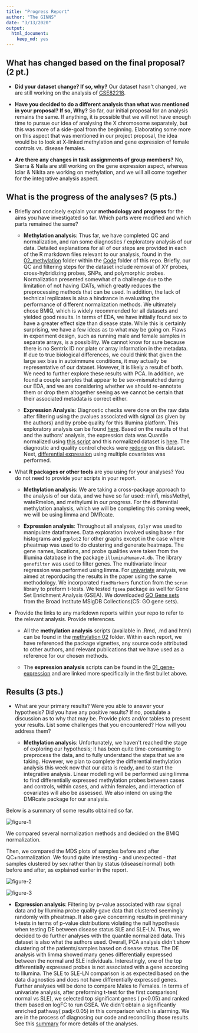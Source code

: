 ```yaml
---
title: "Progress Report"
author: "The GINNS"
date: "3/13/2020"
output: 
  html_document: 
    keep_md: yes
---
```


## What has changed based on the final proposal? (2 pt.)

+ **Did your dataset change? If so, why?** Our dataset hasn't changed, we are still working on the analysis of [GSE82218](https://www.ncbi.nlm.nih.gov/geo/query/acc.cgi?acc=GSE82218).


+ **Have you decided to do a different analysis than what was mentioned in your proposal? If so, Why?** So far, our initial proposal for an analysis remains the same. If anything, it is possible that we will not have enough time to pursue our idea of analysing the X chromosome separately, but this was more of a side-goal from the beginning. Elaborating some more on this aspect that was mentioned in our project proposal, the idea would be to look at X-linked methylation and gene expression of female controls vs. disease females.

+ **Are there any changes in task assignments of group members?** No, Sierra & Naila are still working on the gene expression aspect, whereas Iciar & Nikita are working on methylation, and we will all come together for the integrative analysis aspect.

## What is the progress of the analyses? (5 pts.)

+ Briefly and concisely explain your **methodology and progress** for the aims you have investigated so far. Which parts were modified and which parts remained the same?

  + **Methylation analysis**: Thus far, we have completed QC and normalization, and ran some diagnostics / exploratory analysis of our data. Detailed explanations for all of our steps are provided in each of the R markdown files relevant to our analysis, found in the [02_methylation](https://github.com/STAT540-UBC/Repo_team-The-GINNS_W2020/tree/master/Code/02_methylation) folder within the [Code](https://github.com/STAT540-UBC/Repo_team-The-GINNS_W2020/tree/master/Code) folder of this repo. Briefly, our QC and filtering steps for the dataset include removal of XY probes, cross-hybridizing probes, SNPs, and polymorphic probes. Normalization presented somewhat of a challenge due to the limitation of not having IDATs, which greatly reduces the preprocessing methods that can be used. In addition, the lack of technical replicates is also a hindrance in evaluating the performance of different normalization methods. We ultimately chose BMIQ, which is widely recommended for all datasets and yielded good results. In terms of EDA, we have initially found sex to have a greater effect size than disease state. While this is certainly surprising, we have a few ideas as to what may be going on. Flaws in experiment design, such as running male and female samples in separate arrays, is a possibility. We cannot know for sure because there is no Sentrix ID nor plate or array information in the metadata. If due to true biological differences, we could think that given the large sex bias in autoimmune conditions, it may actually be representative of our dataset. However, it is likely a result of both. We need to further explore these results with PCA. In addition, we found a couple samples that appear to be sex-mismatched during our EDA, and we are considering whether we should re-annotate them or drop them altogether seeing as we cannot be certain that their associated metadata is correct either. 

  + **Expression Analysis**: Diagnostic checks were done on the raw data after filtering using the pvalues associated with signal (as given by the authors) and by probe quality for this Illumina platform. This exploratory analysis can be found [here](https://github.com/STAT540-UBC/Repo_team-The-GINNS_W2020/blob/master/Code/01_gene-expression/exp_proc_analysis.md). Based on the results of that and the authors' analysis, the expression data was Quantile normalized using [this script](https://github.com/STAT540-UBC/Repo_team-The-GINNS_W2020/blob/master/Code/01_gene-expression/Quantile-Normalization.md) and this normalized dataset is [here](https://github.com/STAT540-UBC/Repo_team-The-GINNS_W2020/blob/master/Data/gene-expression_GSE81622/Qunatile.normalized.txt). The diagnostic and quality control checks were [redone](https://github.com/STAT540-UBC/Repo_team-The-GINNS_W2020/blob/master/Code/01_gene-expression/diagnostics.md) on this dataset. Next, [differential expression](https://github.com/STAT540-UBC/Repo_team-The-GINNS_W2020/blob/master/Code/01_gene-expression/multivar_DE.md) using multiple covariates was performed.
  
  
  
  
+ What **R packages or other tools** are you using for your analyses? You do not need to provide your scripts in your report.

  + **Methylation analysis**: We are taking a cross-package approach to the analysis of our data, and we have so far used: minfi, missMethyl, wateRmelon, and methylumi in our progress. For the differential methylation analysis, which we will be completing this coming week, we will be using limma and DMRcate. 
  
  + **Expression analysis**: Throughout all analyses, `dplyr` was used to manipulate dataframes. Data exploration involved using base r for histograms and `ggplot2` for other graphs except in the case where pheatmap was used to do clustering and generate heatmaps. The gene names, locations, and probe qualities were taken from the Illumina database in the package `illuminaHumanv4.db`. The library `genefilter` was used to filter genes. The multivariate linear regression was performed using limma. For [univariate]("https://github.com/STAT540-UBC/Repo_team-The-GINNS_W2020/blob/master/Code/01_gene-expression/Univariate_DE.md") analysis, we aimed at reporducing the results in the paper using the same methodology. We  incorporated `findMarkers` function from the `scran` library to preform t-tests.
We tested `fgsea` package as well for Gene Set Enrichment Analysis (GSEA). We downloaded [GO Gene sets]("https://www.gsea-msigdb.org/gsea/msigdb/collections.jsp") from the Broad Institute MSigDB Collections(C5: GO gene sets). 

+ Provide the links to any markdown reports within your repo to refer to the relevant analysis. Provide references.

  + All the **methylation analysis** scripts (available in .Rmd, .md and html) can be found in the [methylation 02](https://github.com/STAT540-UBC/Repo_team-The-GINNS_W2020/tree/master/Code/02_methylation) folder. Within each report, we have referenced the package vignettes, any source code attributed to other authors, and relevant publications that we have used as a reference for our chosen methods.
  
  + The **expression analysis** scripts can be found in the [01_gene-expression](https://github.com/STAT540-UBC/Repo_team-The-GINNS_W2020/tree/master/Code/01_gene-expression) and are linked more specifically in the first bullet above.

## Results (3 pts.) 

+ What are your primary results? Were you able to answer your hypothesis? Did you have any positive results? If no, postulate a discussion as to why that may be. Provide plots and/or tables to present your results. List some challenges that you encountered? How will you address them?

  + **Methylation analysis**: Unfortunately, we haven't reached the stage of exploring our hypothesis; it has been quite time-consuming to preprocess the data, and to fully understand the steps that we are taking. However, we plan to complete the differential methylation analysis this week now that our data is ready, and to start the integrative analysis. Linear modelling will be performed using limma to find differentially expressed methylation probes between cases and controls, within cases, and within females, and interaction of covariates will also be assessed. We also intend on using the DMRcate package for our analysis.
  


Below is a summary of some results obtained so far.

![figure-1](https://github.com/STAT540-UBC/Repo_team-The-GINNS_W2020/blob/master/Code/02_methylation/01qc%2Bnormalization_methylation_files/figure-html/densityplots.jpg)

  We compared several normalization methods and decided on the BMIQ normalization.
  
  Then, we compared the MDS plots of samples before and after QC+normalization. We found quite interesting - and unexpected - that samples clustered by sex rather than by status (disease/normal) both before and after, as explained earlier in the report.
  
![figure-2](https://github.com/STAT540-UBC/Repo_team-The-GINNS_W2020/blob/master/Code/02_methylation/02exploratory_methylation_files/figure-html/mds_preQC_all.jpg)
  
![figure-3](https://github.com/STAT540-UBC/Repo_team-The-GINNS_W2020/blob/master/Code/02_methylation/02exploratory_methylation_files/figure-html/mds_postQC_all.jpg)
  
  + **Expression analysis**: Filtering by p-value associated with raw signal data and by Illumina probe quality gave data that clustered seemingly randomly with pheatmap. It also gave concerning results in preliminary t-tests in terms of p-value distributions violating the null hypothesis when testing DE between disease status SLE and SLE-LN. Thus, we decided to do further analyses with the quantile normalized data. This dataset is also what the authors used. Overall, PCA analysis didn't show clustering of the patients/samples based on disease status.
  The DE analysis with limma showed many genes differentially expressed between the normal and SLE individuals. Interestingly, one of the top differentially expressed probes is not associated with a gene according to Illumina. The SLE to SLE-LN comparison is as expected based on the data diagnostics and does not have differentially expressed genes. Further analyses will be done to compare Males to Females.
  In terms of univariate analysis, after preforming t-test for the first comparison( normal vs SLE), we selected top significant genes ( p<0.05) and ranked them based on logFC to run GSEA. We didn't obtain a significantly enriched pathway( padj<0.05) in this comparison which is alarming. We are in the process of diagnosing our code and reconciling those results.
  See this [summary](https://github.com/STAT540-UBC/Repo_team-The-GINNS_W2020/blob/master/Code/01_gene-expression/analysis_summary.md) for more details of the analyses.


